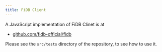 ```yaml
---
title: FiDB Client
---
```


A JavaScript implementation of FiDB Clinet is at

- [github.com/fidb-official/fidb](https://github.com/fidb-official/fidb)

Please see the `src/tests` directory of the repository,
to see how to use it.
